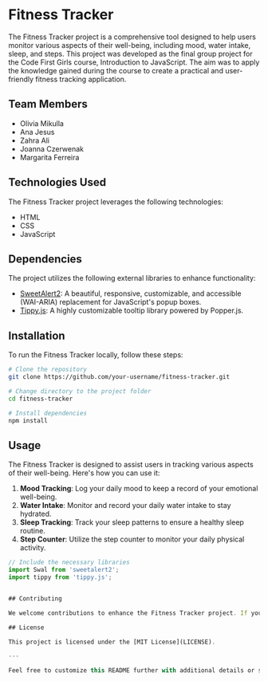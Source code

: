 # Fitness Tracker

The Fitness Tracker project is a comprehensive tool designed to help users monitor various aspects of their well-being, including mood, water intake, sleep, and steps. This project was developed as the final group project for the Code First Girls course, Introduction to JavaScript. The aim was to apply the knowledge gained during the course to create a practical and user-friendly fitness tracking application.

## Team Members

- Olivia Mikulla
- Ana Jesus
- Zahra Ali
- Joanna Czerwenak
- Margarita Ferreira

## Technologies Used

The Fitness Tracker project leverages the following technologies:

- HTML
- CSS
- JavaScript

## Dependencies

The project utilizes the following external libraries to enhance functionality:

- [SweetAlert2](https://sweetalert2.github.io/): A beautiful, responsive, customizable, and accessible (WAI-ARIA) replacement for JavaScript's popup boxes.
- [Tippy.js](https://atomiks.github.io/tippyjs/): A highly customizable tooltip library powered by Popper.js.

## Installation

To run the Fitness Tracker locally, follow these steps:

```bash
# Clone the repository
git clone https://github.com/your-username/fitness-tracker.git

# Change directory to the project folder
cd fitness-tracker

# Install dependencies
npm install
```

## Usage

The Fitness Tracker is designed to assist users in tracking various aspects of their well-being. Here's how you can use it:

1. **Mood Tracking**: Log your daily mood to keep a record of your emotional well-being.
2. **Water Intake**: Monitor and record your daily water intake to stay hydrated.
3. **Sleep Tracking**: Track your sleep patterns to ensure a healthy sleep routine.
4. **Step Counter**: Utilize the step counter to monitor your daily physical activity.

```javascript
// Include the necessary libraries
import Swal from 'sweetalert2';
import tippy from 'tippy.js';


## Contributing

We welcome contributions to enhance the Fitness Tracker project. If you have suggestions, find a bug, or want to contribute new features, please follow the guidelines in the [CONTRIBUTING.md](CONTRIBUTING.md) file.

## License

This project is licensed under the [MIT License](LICENSE).

---

Feel free to customize this README further with additional details or specific instructions related to your fitness tracker application.
